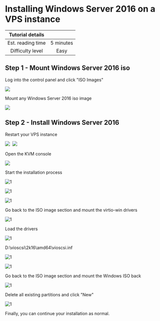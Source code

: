 # Installing Windows Server 2016 on a VPS instance

|  Tutorial details |           |
|:-----------------:|:---------:|
| Est. reading time | 5 minutes |
| Difficulty level  | Easy      |

## Step 1 - Mount Windows Server 2016 iso

Log into the control panel and click "ISO Images"

<kbd>
    <img src="https://media.discordapp.net/attachments/943993455481339925/996802375195041883/unknown.png">
</kbd>

Mount any Windows Server 2016 iso image

<kbd>
    <img src="https://media.discordapp.net/attachments/943993455481339925/996808404116967454/unknown.png">
</kbd>

## Step 2 - Install Windows Server 2016

Restart your VPS instance

<kbd>
    <img src="https://media.discordapp.net/attachments/943993455481339925/996802799889285140/unknown.png">
</kbd>

<kbd>
    <img src="https://media.discordapp.net/attachments/943993455481339925/996803741359542302/unknown.png">
</kbd>

Open the KVM console

<kbd>
    <img src="https://media.discordapp.net/attachments/943993455481339925/996810219977969674/unknown.png">
</kbd>

Start the installation process

![1](https://media.discordapp.net/attachments/943993455481339925/996811615649402900/unknown.png)

![1](https://media.discordapp.net/attachments/943993455481339925/996811883753508864/unknown.png)

![1](https://media.discordapp.net/attachments/943993455481339925/996812121536991242/unknown.png)

Go back to the ISO image section and mount the virtio-win drivers

![1](https://media.discordapp.net/attachments/943993455481339925/996803483565047888/unknown.png)

Load the drivers

![1](https://media.discordapp.net/attachments/943993455481339925/996812258019639396/unknown.png)

D:\vioscsi\2k16\amd64\vioscsi.inf

![1](https://media.discordapp.net/attachments/943993455481339925/996813353852878918/chrome_yqs17QhpU2.gif)

![1](https://media.discordapp.net/attachments/943993455481339925/996814695451328552/unknown.png)

Go back to the ISO image section and mount the Windows ISO back

![1](https://media.discordapp.net/attachments/943993455481339925/996808404116967454/unknown.png)

Delete all existing partitions and click "New"

![1](https://media.discordapp.net/attachments/943993455481339925/996816291581145148/chrome_cml82RHr5P.gif)

Finally, you can continue your installation as normal.




